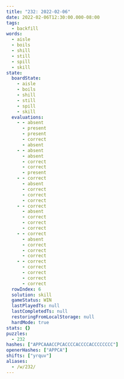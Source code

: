 ```yaml
---
title: "232: 2022-02-06"
date: 2022-02-06T12:30:00.000-08:00
tags:
  - backfill
words:
  - aisle
  - boils
  - shill
  - still
  - spill
  - skill
state:
  boardState:
    - aisle
    - boils
    - shill
    - still
    - spill
    - skill
  evaluations:
    - - absent
      - present
      - present
      - correct
      - absent
    - - absent
      - absent
      - correct
      - correct
      - present
    - - correct
      - absent
      - correct
      - correct
      - correct
    - - correct
      - absent
      - correct
      - correct
      - correct
    - - correct
      - absent
      - correct
      - correct
      - correct
    - - correct
      - correct
      - correct
      - correct
      - correct
  rowIndex: 6
  solution: skill
  gameStatus: WIN
  lastPlayedTs: null
  lastCompletedTs: null
  restoringFromLocalStorage: null
  hardMode: true
stats: {}
puzzles:
  - 232
hashes: ["APPCAAACCPCACCCCACCCCACCCCCCCC"]
openerHashes: ["APPCA"]
shifts: ["yrquv"]
aliases:
  - /w/232/
---
```

<!-- more -->
